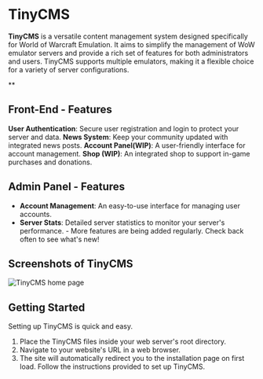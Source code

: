 # TinyCMS
**TinyCMS** is a versatile content management system designed specifically for World of Warcraft Emulation. It aims to simplify the management of WoW emulator servers and provide a rich set of features for both administrators and users. TinyCMS supports multiple emulators, making it a flexible choice for a variety of server configurations.

**

## Front-End - Features

**User Authentication**: Secure user registration and login to protect your server and data. 
**News System**: Keep your community updated with integrated news posts. 
**Account Panel(WIP)**: A user-friendly interface for account management. 
**Shop (WIP)**: An integrated shop to support in-game purchases and donations.

## Admin Panel  - Features
-  **Account Management**: An easy-to-use interface for managing user accounts.
-   **Server Stats**: Detailed server statistics to monitor your server's performance. - More features are being added regularly. Check back often to see what's new!

## Screenshots of TinyCMS
![TinyCMS home page](https://i.ibb.co/BKX2LCw/Web-capture-21-5-2023-193641-127-0-0-1.jpg)

## Getting Started
Setting up TinyCMS is quick and easy. 

1. Place the TinyCMS files inside your web server's root directory. 
2. Navigate to your website's URL in a web browser. 
33. The site will automatically redirect you to the installation page on first load. Follow the instructions provided to set up TinyCMS.
